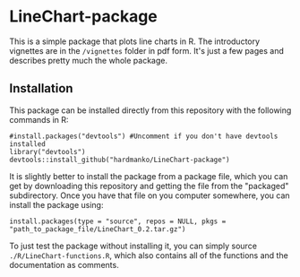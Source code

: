 LineChart-package
=================

This is a simple package that plots line charts in R. The introductory vignettes are in the `/vignettes` folder in pdf form. It's just a few pages and describes pretty much the whole package.

Installation
------------

This package can be installed directly from this repository with the following commands in R:
```{r}
#install.packages("devtools") #Uncomment if you don't have devtools installed
library("devtools")
devtools::install_github("hardmanko/LineChart-package")
```

It is slightly better to install the package from a package file, which you can get by downloading this repository and getting the file from the "packaged" subdirectory. Once you have that file on you computer somewhere, you can install the package using:
```{r}
install.packages(type = "source", repos = NULL, pkgs = "path_to_package_file/LineChart_0.2.tar.gz")
```

To just test the package without installing it, you can simply source `./R/LineChart-functions.R`, which also contains all of the functions and the documentation as comments.
